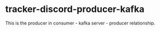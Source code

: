 # tracker-discord-producer-kafka
This is the producer in consumer - kafka server - producer relationship.
